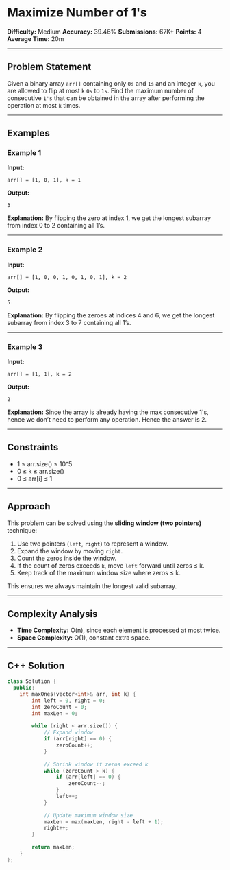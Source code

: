 # Maximize Number of 1's

**Difficulty:** Medium
**Accuracy:** 39.46%
**Submissions:** 67K+
**Points:** 4
**Average Time:** 20m

---

## Problem Statement

Given a binary array `arr[]` containing only `0s` and `1s` and an integer `k`, you are allowed to flip at most `k` `0s` to `1s`. Find the maximum number of consecutive `1's` that can be obtained in the array after performing the operation at most `k` times.

---

## Examples

### Example 1

**Input:**

```
arr[] = [1, 0, 1], k = 1
```

**Output:**

```
3
```

**Explanation:**
By flipping the zero at index 1, we get the longest subarray from index 0 to 2 containing all 1’s.

---

### Example 2

**Input:**

```
arr[] = [1, 0, 0, 1, 0, 1, 0, 1], k = 2
```

**Output:**

```
5
```

**Explanation:**
By flipping the zeroes at indices 4 and 6, we get the longest subarray from index 3 to 7 containing all 1’s.

---

### Example 3

**Input:**

```
arr[] = [1, 1], k = 2
```

**Output:**

```
2
```

**Explanation:**
Since the array is already having the max consecutive 1's, hence we don’t need to perform any operation. Hence the answer is 2.

---

## Constraints

* 1 ≤ arr.size() ≤ 10^5
* 0 ≤ k ≤ arr.size()
* 0 ≤ arr\[i] ≤ 1

---

## Approach

This problem can be solved using the **sliding window (two pointers)** technique:

1. Use two pointers (`left`, `right`) to represent a window.
2. Expand the window by moving `right`.
3. Count the zeros inside the window.
4. If the count of zeros exceeds `k`, move `left` forward until zeros ≤ k.
5. Keep track of the maximum window size where zeros ≤ k.

This ensures we always maintain the longest valid subarray.

---

## Complexity Analysis

* **Time Complexity:** O(n), since each element is processed at most twice.
* **Space Complexity:** O(1), constant extra space.

---

## C++ Solution

```cpp
class Solution {
  public:
    int maxOnes(vector<int>& arr, int k) {
        int left = 0, right = 0;
        int zeroCount = 0;
        int maxLen = 0;
        
        while (right < arr.size()) {
            // Expand window
            if (arr[right] == 0) {
                zeroCount++;
            }
            
            // Shrink window if zeros exceed k
            while (zeroCount > k) {
                if (arr[left] == 0) {
                    zeroCount--;
                }
                left++;
            }
            
            // Update maximum window size
            maxLen = max(maxLen, right - left + 1);
            right++;
        }
        
        return maxLen;
    }
};
```
